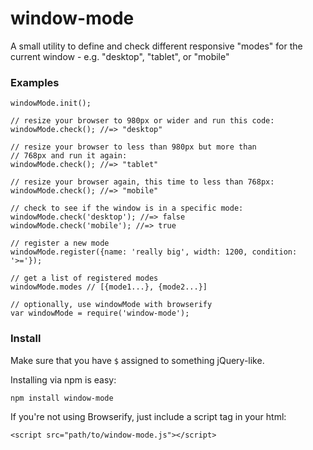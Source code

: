 window-mode
===========

A small utility to define and check different responsive "modes" for the current window - e.g. "desktop", "tablet", or "mobile"

### Examples

```
windowMode.init();

// resize your browser to 980px or wider and run this code:
windowMode.check(); //=> "desktop"

// resize your browser to less than 980px but more than
// 768px and run it again:
windowMode.check(); //=> "tablet"

// resize your browser again, this time to less than 768px:
windowMode.check(); //=> "mobile"

// check to see if the window is in a specific mode:
windowMode.check('desktop'); //=> false
windowMode.check('mobile'); //=> true

// register a new mode
windowMode.register({name: 'really big', width: 1200, condition: '>='});

// get a list of registered modes
windowMode.modes // [{mode1...}, {mode2...}]

// optionally, use windowMode with browserify
var windowMode = require('window-mode');
```

### Install

Make sure that you have `$` assigned to something jQuery-like.

Installing via npm is easy:

```
npm install window-mode
```

If you're not using Browserify, just include a script tag in your html:

```
<script src="path/to/window-mode.js"></script>
```
